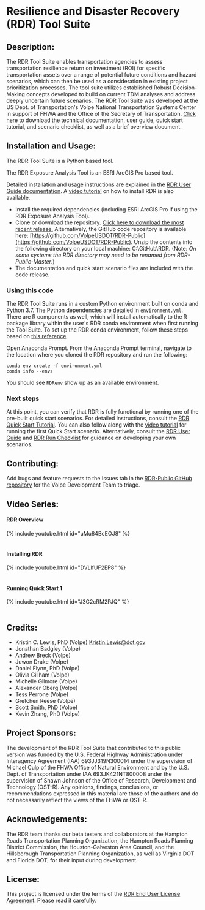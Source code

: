 # Resilience and Disaster Recovery (RDR) Tool Suite

## Description:
The RDR Tool Suite enables transportation agencies to assess transportation resilience return on investment (ROI) for specific transportation assets over a range of potential future conditions and hazard scenarios, which can then be used as a consideration in existing project prioritization processes. The tool suite utilizes established Robust Decision-Making concepts developed to build on current TDM analyses and address deeply uncertain future scenarios. The RDR Tool Suite was developed at the US Dept. of Transportation's Volpe National Transportation Systems Center in support of FHWA and the Office of the Secretary of Transportation. [Click here](https://github.com/VolpeUSDOT/RDR-Public/tree/main/documentation) to download the technical documentation, user guide, quick start tutorial, and scenario checklist, as well as a brief overview document.

## Installation and Usage:
The RDR Tool Suite is a Python based tool.

The RDR Exposure Analysis Tool is an ESRI ArcGIS Pro based tool.

Detailed installation and usage instructions are explained in the [RDR User Guide documentation](https://github.com/VolpeUSDOT/RDR-Public/blob/main/documentation/RDR_UserGuide_final.pdf). A [video tutorial](#installing-rdr) on how to install RDR is also available.
* Install the required dependencies (including ESRI ArcGIS Pro if using the RDR Exposure Analysis Tool).
* Clone or download the repository. [Click here to download the most recent release.](https://github.com/VolpeUSDOT/RDR-Public/archive/refs/tags/v2023.2.zip) Alternatively, the GitHub code repository is available here: [https://github.com/VolpeUSDOT/RDR-Public](https://github.com/VolpeUSDOT/RDR-Public). Unzip the contents into the following directory on your local machine: C:\GitHub\RDR. (Note: _On some systems the RDR directory may need to be renamed from RDR-Public-Master_.)
* The documentation and quick start scenario files are included with the code release.

### Using this code
The RDR Tool Suite runs in a custom Python environment built on conda and Python 3.7. The Python dependencies are detailed in [`environment.yml`](https://github.com/VolpeUSDOT/RDR-Public/blob/main/environment.yml). There are R components as well, which will install automatically to the R package library within the user's RDR conda environment when first running the Tool Suite. To set up the RDR conda environment, follow these steps based on [this reference](https://docs.conda.io/projects/conda/en/latest/user-guide/tasks/manage-environments.html#creating-an-environment-from-an-environment-yml-file).

Open Anaconda Prompt. From the Anaconda Prompt terminal, navigate to the location where you cloned the RDR repository and run the following:

```
conda env create -f environment.yml
conda info --envs
```

You should see `RDRenv` show up as an available environment.

### Next steps
At this point, you can verify that RDR is fully functional by running one of the pre-built quick start scenarios. For detailed instructions, consult the [RDR Quick Start Tutorial](https://github.com/VolpeUSDOT/RDR-Public/blob/main/documentation/RDR_QuickStartTutorial_final.pdf). You can also follow along with the [video tutorial](#running-quick-start-1) for running the first Quick Start scenario. Alternatively, consult the [RDR User Guide](https://github.com/VolpeUSDOT/RDR-Public/blob/main/documentation/RDR_UserGuide_final.pdf) and [RDR Run Checklist](https://github.com/VolpeUSDOT/RDR-Public/blob/main/documentation/RDR_Checklist_final.pdf) for guidance on developing your own scenarios.

## Contributing:
Add bugs and feature requests to the Issues tab in the [RDR-Public GitHub repository](https://github.com/VolpeUSDOT/RDR-Public/issues) for the Volpe Development Team to triage.

## Video Series:

#### RDR Overview
{% include youtube.html id="uMu84BcEOJ8" %}
<br>
<br>

#### Installing RDR
{% include youtube.html id="DVLlfUF2EP8" %}
<br>
<br>

#### Running Quick Start 1
{% include youtube.html id="J3G2cRM2PJQ" %}
<br>
<br>

## Credits:
* Kristin C. Lewis, PhD (Volpe) <Kristin.Lewis@dot.gov>
* Jonathan Badgley (Volpe)
* Andrew Breck (Volpe)
* Juwon Drake (Volpe)
* Daniel Flynn, PhD (Volpe)
* Olivia Gillham (Volpe)
* Michelle Gilmore (Volpe)
* Alexander Oberg (Volpe)
* Tess Perrone (Volpe)
* Gretchen Reese (Volpe)
* Scott Smith, PhD (Volpe)
* Kevin Zhang, PhD (Volpe)

## Project Sponsors:
The development of the RDR Tool Suite that contributed to this public version was funded by the U.S. Federal Highway Administration under Interagency Agreement (IAA) 693JJ319N300014 under the supervision of Michael Culp of the FHWA Office of Natural Environment and by the U.S. Dept. of Transportation under IAA 693JK421NT800008 under the supervision of Shawn Johnson of the Office of Research, Development and Technology (OST-R). Any opinions, findings, conclusions, or recommendations expressed in this material are those of the authors and do not necessarily reflect the views of the FHWA or OST-R.

## Acknowledgements:
The RDR team thanks our beta testers and collaborators at the Hampton Roads Transportation Planning Organization, the Hampton Roads Planning District Commission, the Houston-Galveston Area Council, and the Hillsborough Transportation Planning Organization, as well as Virginia DOT and Florida DOT, for their input during development.

## License:
This project is licensed under the terms of the [RDR End User License Agreement](https://github.com/VolpeUSDOT/RDR-Public/blob/main/LICENSE). Please read it carefully.
